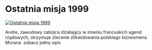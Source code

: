Ostatnia misja 1999 
=============
[![Ostatnia misja 1999 ](http://vidos.pl/images/player.gif)](http://vidos.pl/ostatnia-misja-1999)

 Andre, zawodowy zabójca działający w imieniu francuskich agend rządowych, otrzymuje zlecenie zlikwidowania polskiego biznesmena Murana. zobacz pełny opis
